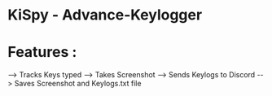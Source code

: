 # KiSpy - Advance-Keylogger

# Features :
--> Tracks Keys typed
--> Takes Screenshot
--> Sends Keylogs to Discord 
--> Saves Screenshot and Keylogs.txt file
